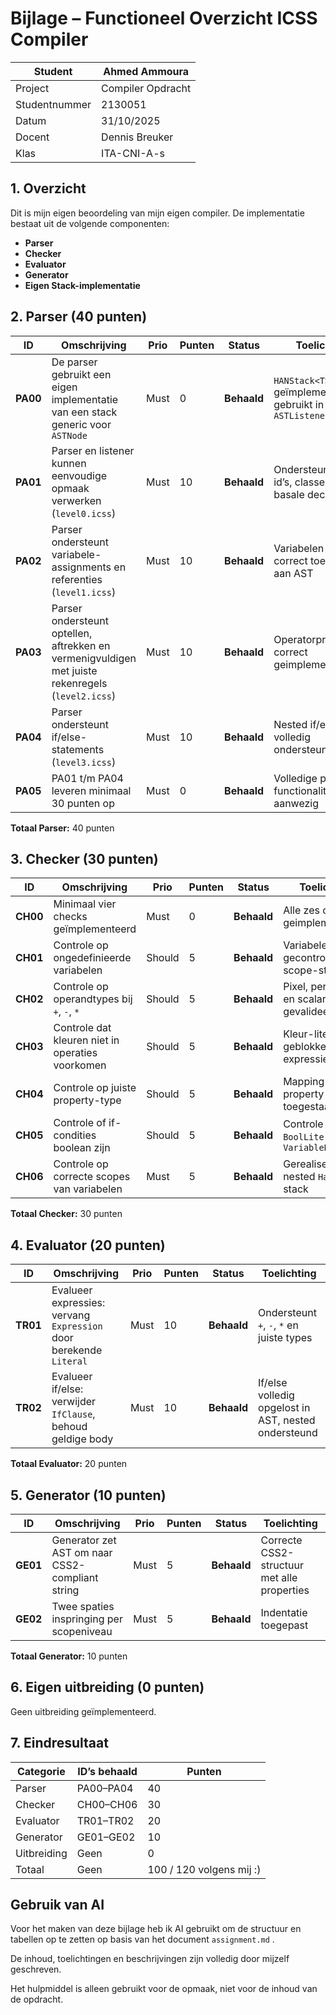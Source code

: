 # Bijlage – Functioneel Overzicht ICSS Compiler

| Student       | Ahmed Ammoura     |
| ------------- | ----------------- |
| Project       | Compiler Opdracht |
| Studentnummer | 2130051           |
| Datum         | 31/10/2025        |
| Docent        | Dennis Breuker    |
  | Klas | ITA-CNI-A-s|


## 1. Overzicht

Dit is mijn eigen beoordeling van mijn eigen compiler.
De implementatie bestaat uit de volgende componenten:

* **Parser**
* **Checker** 
* **Evaluator** 
* **Generator**
* **Eigen Stack-implementatie** 



## 2. Parser (40 punten)

| ID       | Omschrijving                                                                                      | Prio | Punten | Status      | Toelichting                                                |
| -------- | ------------------------------------------------------------------------------------------------- | ---- | ------ | ----------- |------------------------------------------------------------|
| **PA00** | De parser gebruikt een eigen implementatie van een stack generic voor `ASTNode`                   | Must | 0      | **Behaald** | `HANStack<T>` geïmplementeerd en gebruikt in `ASTListener` |
| **PA01** | Parser en listener kunnen eenvoudige opmaak verwerken (`level0.icss`)                             | Must | 10     | **Behaald** | Ondersteunt tags, id’s, classes en basale declaraties      |
| **PA02** | Parser ondersteunt variabele-assignments en referenties (`level1.icss`)                           | Must | 10     | **Behaald** | Variabelen met `:=` correct toegevoegd aan AST             |
| **PA03** | Parser ondersteunt optellen, aftrekken en vermenigvuldigen met juiste rekenregels (`level2.icss`) | Must | 10     | **Behaald** | Operatorprecedentie correct geimplementeerd                |
| **PA04** | Parser ondersteunt if/else-statements (`level3.icss`)                                             | Must | 10     | **Behaald** | Nested if/else wordt volledig ondersteund                  |
| **PA05** | PA01 t/m PA04 leveren minimaal 30 punten op                                                       | Must | 0      | **Behaald** | Volledige parser-functionaliteit aanwezig                  |

**Totaal Parser:** 40 punten


## 3. Checker (30 punten)

| ID       | Omschrijving                                     | Prio   | Punten | Status      | Toelichting                                      |
| -------- | ------------------------------------------------ | ------ | ------ | ----------- |--------------------------------------------------|
| **CH00** | Minimaal vier checks geïmplementeerd             | Must   | 0      | **Behaald** | Alle zes checks geimplementeerd                  |
| **CH01** | Controle op ongedefinieerde variabelen           | Should | 5      | **Behaald** | Variabelen gecontroleerd via scope-stack         |
| **CH02** | Controle op operandtypes bij `+`, `-`, `*`       | Should | 5      | **Behaald** | Pixel, percentage en scalar correct gevalideerd  |
| **CH03** | Controle dat kleuren niet in operaties voorkomen | Should | 5      | **Behaald** | Kleur-literals geblokkeerd in expressies         |
| **CH04** | Controle op juiste property-type                 | Should | 5      | **Behaald** | Mapping tussen property en toegestaan type       |
| **CH05** | Controle of if-condities boolean zijn            | Should | 5      | **Behaald** | Controle op `BoolLiteral` of `VariableReference` |
| **CH06** | Controle op correcte scopes van variabelen       | Must   | 5      | **Behaald** | Gerealiseerd met nested `HashMap`-stack          |

**Totaal Checker:** 30 punten


## 4. Evaluator (20 punten)

| ID       | Omschrijving                                                       | Prio | Punten | Status      | Toelichting                                          |
| -------- | ------------------------------------------------------------------ | ---- | ------ | ----------- | ---------------------------------------------------- |
| **TR01** | Evalueer expressies: vervang `Expression` door berekende `Literal` | Must | 10     | **Behaald** | Ondersteunt `+`, `-`, `*` en juiste types            |
| **TR02** | Evalueer if/else: verwijder `IfClause`, behoud geldige body        | Must | 10     | **Behaald** | If/else volledig opgelost in AST, nested ondersteund |

**Totaal Evaluator:** 20 punten


## 5. Generator (10 punten)

| ID       | Omschrijving                                    | Prio | Punten | Status      | Toelichting                                |
| -------- | ----------------------------------------------- | ---- | ------ | ----------- | ------------------------------------------ |
| **GE01** | Generator zet AST om naar CSS2-compliant string | Must | 5      | **Behaald** | Correcte CSS2-structuur met alle properties |
| **GE02** | Twee spaties inspringing per scopeniveau        | Must | 5      | **Behaald** | Indentatie toegepast             |

**Totaal Generator:** 10 punten


## 6. Eigen uitbreiding (0 punten)

Geen uitbreiding geïmplementeerd.


## 7. Eindresultaat

| Categorie | ID’s behaald | Punten                   |
| ------- |--------------|--------------------------|
| Parser  | PA00–PA04    | 40                       |
| Checker | CH00–CH06    | 30                       |
| Evaluator | TR01–TR02    | 20                       |
| Generator | GE01–GE02    | 10                       |
| Uitbreiding | Geen         | 0                        |
| Totaal  | Geen         | 100 / 120 volgens mij :) |



## Gebruik van AI
Voor het maken van deze bijlage heb ik AI gebruikt om de structuur en tabellen op te zetten op basis van het document `assignment.md` .

De inhoud, toelichtingen en beschrijvingen zijn volledig door mijzelf geschreven.

Het hulpmiddel is alleen gebruikt voor de opmaak, niet voor de inhoud van de opdracht.

